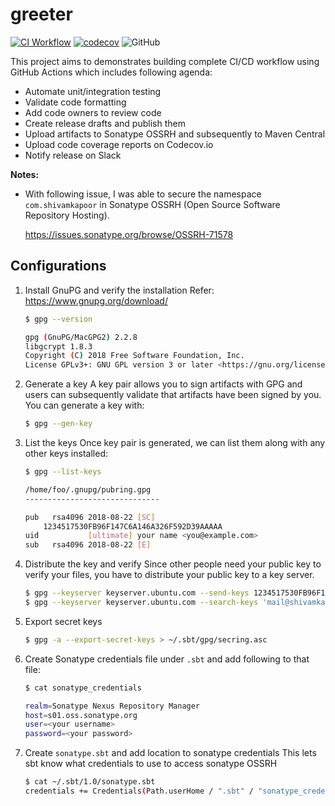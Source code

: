 # greeter

[![CI Workflow](https://github.com/iamsmkr/greeter/actions/workflows/ci.yml/badge.svg)](https://github.com/iamsmkr/greeter/actions/workflows/ci.yml)
[![codecov](https://codecov.io/gh/iamsmkr/greeter/branch/main/graph/badge.svg?token=01E1X7VC4I)](https://codecov.io/gh/iamsmkr/greeter)
![GitHub](https://img.shields.io/github/license/iamsmkr/greeter)

This project aims to demonstrates building complete CI/CD workflow using GitHub Actions which includes following agenda:
- Automate unit/integration testing
- Validate code formatting
- Add code owners to review code
- Create release drafts and publish them
- Upload artifacts to Sonatype OSSRH and subsequently to Maven Central
- Upload code coverage reports on Codecov.io
- Notify release on Slack

**Notes:**

- With following issue, I was able to secure the namespace `com.shivamkapoor` in Sonatype OSSRH (Open Source Software Repository Hosting).

    https://issues.sonatype.org/browse/OSSRH-71578
    

## Configurations
1. Install GnuPG and verify the installation
    Refer: https://www.gnupg.org/download/
    ```sh
    $ gpg --version

    gpg (GnuPG/MacGPG2) 2.2.8
    libgcrypt 1.8.3
    Copyright (C) 2018 Free Software Foundation, Inc.
    License GPLv3+: GNU GPL version 3 or later <https://gnu.org/licenses/gpl.html>
    ```

2. Generate a key
    A key pair allows you to sign artifacts with GPG and users can subsequently validate that artifacts have been signed by you. You can generate a key with:
    ```sh
    $ gpg --gen-key
    ```

3. List the keys
    Once key pair is generated, we can list them along with any other keys installed:
    ```sh
    $ gpg --list-keys

    /home/foo/.gnupg/pubring.gpg
    ------------------------------

    pub   rsa4096 2018-08-22 [SC]
        1234517530FB96F147C6A146A326F592D39AAAAA
    uid           [ultimate] your name <you@example.com>
    sub   rsa4096 2018-08-22 [E]
    ```

4. Distribute the key and verify
    Since other people need your public key to verify your files, you have to distribute your public key to a key server.
    ```sh
    $ gpg --keyserver keyserver.ubuntu.com --send-keys 1234517530FB96F147C6A146A326F592D39AAAAA
    $ gpg --keyserver keyserver.ubuntu.com --search-keys 'mail@shivamkapoor.com'
    ```

5. Export secret keys
    ```sh
    $ gpg -a --export-secret-keys > ~/.sbt/gpg/secring.asc
    ```

6. Create Sonatype credentials file under `.sbt` and add following to that file:
    ```sh
    $ cat sonatype_credentials

    realm=Sonatype Nexus Repository Manager
    host=s01.oss.sonatype.org
    user=<your username>
    password=<your password>
    ```

7. Create `sonatype.sbt` and add location to sonatype credentials 
    This lets sbt know what credentials to use to access sonatype OSSRH
    ```sh
    $ cat ~/.sbt/1.0/sonatype.sbt
    credentials += Credentials(Path.userHome / ".sbt" / "sonatype_credentials")
    ```
